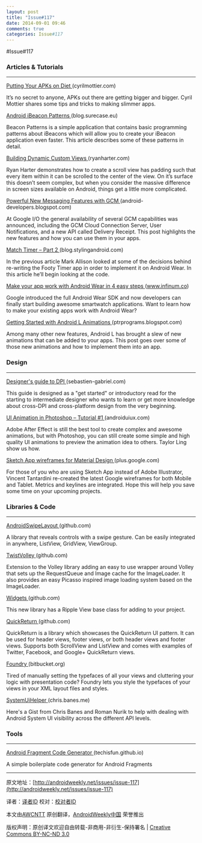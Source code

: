 ```yaml
---
layout: post
title: "Issue#117"
date: 2014-09-01 09:46
comments: true
categories: Issue#117
---
```


#Issue#117


### Articles & Tutorials
---

[Putting Your APKs on Diet ](http://cyrilmottier.com/2014/08/26/putting-your-apks-on-diet/) (cyrilmottier.com)

It’s no secret to anyone, APKs out there are getting bigger and bigger. Cyril Mottier shares some tips and tricks to making slimmer apps.

[Android iBeacon Patterns ](http://blog.surecase.eu/androidbeaconpatterns/) (blog.surecase.eu)

Beacon Patterns is a simple application that contains basic programming patterns about iBeacons which will allow you to create your iBeacon application even faster. This article describes some of these patterns in detail.

[Building Dynamic Custom Views ](http://ryanharter.com/blog/2014/08/29/building-dynamic-custom-views/) (ryanharter.com)

Ryan Harter demonstrates how to create a scroll view has padding such that every item within it can be scrolled to the center of the view. On it’s surface this doesn’t seem complex, but when you consider the massive difference in screen sizes available on Android, things get a little more complicated.

[Powerful New Messaging Features with GCM ](http://android-developers.blogspot.com/2014/08/powerful-new-messaging-features-with-gcm.html) (android-developers.blogspot.com)

At Google I/O the general availability of several GCM capabilities was announced, including the GCM Cloud Connection Server, User Notifications, and a new API called Delivery Receipt. This post highlights the new features and how you can use them in your apps.

[Match Timer – Part 2 ](http://blog.stylingandroid.com/match-timer-part-2/) (blog.stylingandroid.com)

In the previous article Mark Allison looked at some of the decisions behind re-writing the Footy Timer app in order to implement it on Android Wear. In this article he’ll begin looking at the code.

[Make your app work with Android Wear in 4 easy steps ](https://www.infinum.co/the-capsized-eight/articles/make-your-app-work-with-android-wear-in-4-easy-steps) (www.infinum.co)

Google introduced the full Android Wear SDK and now developers can finally start building awesome smartwatch applications. Want to learn how to make your existing apps work with Android Wear?

[Getting Started with Android L Animations ](http://ptrprograms.blogspot.com/2014/08/getting-started-with-android-l.html) (ptrprograms.blogspot.com)

Among many other new features, Android L has brought a slew of new animations that can be added to your apps. This post goes over some of those new animations and how to implement them into an app.


### Design
---

[Designer's guide to DPI ](http://sebastien-gabriel.com/designers-guide-to-dpi/home) (sebastien-gabriel.com)

This guide is designed as a "get started" or introductory read for the starting to intermediate designer who wants to learn or get more knowledge about cross-DPI and cross-platform design from the very beginning.

[UI Animation in Photoshop – Tutorial #1 ](http://androiduiux.com/2014/08/26/ui-animation-in-photoshop-tutorial-1/) (androiduiux.com)

Adobe After Effect is still the best tool to create complex and awesome animations, but with Photoshop, you can still create some simple and high quality UI animations to preview the animation idea to others. Taylor Ling show us how.

[Sketch App wireframes for Material Design ](https://plus.google.com/+VincentTantardini/posts/amgsg7x4Low) (plus.google.com)

For those of you who are using Sketch App instead of Adobe Illustrator, Vincent Tantardini re-created the latest Google wireframes for both Mobile and Tablet. Metrics and keylines are integrated. Hope this will help you save some time on your upcoming projects.

### Libraries & Code
---

[AndroidSwipeLayout ](https://github.com/daimajia/AndroidSwipeLayout) (github.com)

A library that reveals controls with a swipe gesture. Can be easily integrated in anywhere, ListView, GridView, ViewGroup.

[TwistVolley ](https://github.com/TwistedEquations/TwistVolley) (github.com)

Extension to the Volley library adding an easy to use wrapper around Volley that sets up the RequestQueue and Image cache for the ImageLoader. It also provides an easy Picasso inspired image loading system based on the ImageLoader.

[Widgets ](https://github.com/MostafaGazar/Widgets) (github.com)

This new library has a Ripple View base class for adding to your project.

[QuickReturn ](https://github.com/lawloretienne/QuickReturn) (github.com)

QuickReturn is a library which showcases the QuickReturn UI pattern. It can be used for header views, footer views, or both header views and footer views. Supports both ScrollView and ListView and comes with examples of Twitter, Facebook, and Google+ QuickReturn views.

[Foundry ](https://bitbucket.org/josephearl/foundry) (bitbucket.org)

Tired of manually setting the typefaces of all your views and cluttering your logic with presentation code? Foundry lets you style the typefaces of your views in your XML layout files and styles.

[SystemUiHelper ](http://chris.banes.me/2014/08/29/systemuihelper/) (chris.banes.me)

Here's a Gist from Chris Banes and Roman Nurik to help with dealing with Android System UI visibility across the different API levels.


### Tools
---

[Android Fragment Code Generator ](http://techisfun.github.io/pages/android-fragment-generator/) (techisfun.github.io)

A simple boilerplate code generator for Android Fragments


---


原文地址：[http://androidweekly.net/issues/issue-117](http://androidweekly.net/issues/issue-117)

译者：[译者ID](https://github.com/译者ID) 校对：[校对者ID](https://github.com/校对者ID)

本文由[AWCNTT](https://github.com/AWCNTT) 原创翻译，[AndroidWeekly中国](http://www.androidweekly.cn/) 荣誉推出

版权声明：原创译文欢迎自由转载-非商用-非衍生-保持署名 | [Creative Commons BY-NC-ND 3.0](http://creativecommons.org/licenses/by-nc-nd/3.0/deed.zh)